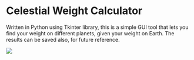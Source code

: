 # Celestial Weight Calculator
Written in Python using Tkinter library, this is a simple GUI tool that lets you find your weight on different planets,
given your weight on Earth. The results can be saved also, for future reference.

![](http://abhinavdhere.github.io/Images/cwc.png)
